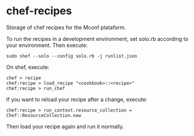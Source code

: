 chef-recipes
============

Storage of chef recipes for the Mconf plataform.

To run the recipes in a development environment, set solo.rb according to your environment. Then execute:
```
sudo shef --solo --config solo.rb -j runlist.json
```

On shef, execute:

```
chef > recipe
chef:recipe > load_recipe "<cookbook>::<recipe>"
chef:recipe > run_chef
```

If you want to reload your recipe after a change, execute:

```
chef:recipe > run_context.resource_collection = Chef::ResourceCollection.new
```

Then load your recipe again and run it normally.
